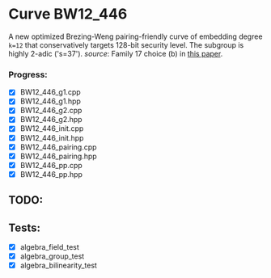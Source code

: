 # Curve BW12_446
A new optimized Brezing-Weng pairing-friendly curve of embedding degree `k=12` that conservatively targets 128-bit security level. The subgroup is highly 2-adic ('s=37').
*source*: Family 17 choice (b) in [this paper](https://eprint.iacr.org/2019/555.pdf).

### Progress:
- [x] BW12_446_g1.cpp
- [x] BW12_446_g1.hpp
- [x] BW12_446_g2.cpp
- [x] BW12_446_g2.hpp
- [x] BW12_446_init.cpp
- [x] BW12_446_init.hpp
- [x] BW12_446_pairing.cpp
- [x] BW12_446_pairing.hpp
- [x] BW12_446_pp.cpp
- [x] BW12_446_pp.hpp

## TODO:

## Tests:
- [x] algebra_field_test
- [x] algebra_group_test
- [x] algebra_bilinearity_test
